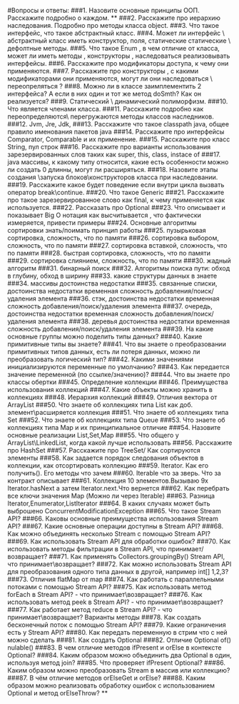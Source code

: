 #Вопросы и ответы:
###1.	Назовите основные принципы ООП. Расскажите подробно о каждом.
** 
###2.	Расскажите про иерархию наследования. Подробно про методы класса object.
###3.	Что такое интерфейс, что такое абстрактный класс.
###4.	Может ли интерфейс \ абстрактный класс иметь конструктор, поля, статические статические \ дефолтные методы.
###5.	Что такое Enum , в чем отличие от класса, может ли иметь методы , конструкторы , наследоваться реализовывать интерфейсы.
###6.	Расскажите про модификаторы доступа, к чему они применяются.
###7.	Расскажите про конструкторы , с какими модификаторами они применяются, могут ли они наследоваться \ переопреляться ?
###8.	Можно ли в классе заимплементить 2 интерфейса? А если в них один и тот же метод doSmth? Как он реализуется?
###9.	Статический \ динамический полиморфизм.
###10.	Что является членами класса.
###11.	Расскажите подробно как переопределяются\ перегружаются методы классов наследников.
###12.	Jvm, Jre, Jdk,
###13.	Расскажите что такое classpath java, общее правило именования пакетов java
###14.	Расскажите про интерфейсы Comparator, Comparable и их применение.
###15.	Расскажите про класс String, пул строк
###16.	Расскажите про варианты использования зарезервированных слов таких как super, this, class, instace of
###17.	java массивы, к какому типу относится, какие есть особенности можно ли создать 0 длинны, могут ли расширяться.
###18.	Назовите этапы создания \запуска блоков\конструкторов класса при наследовании.
###19.	Расскажите какое будет поведение если внутри цикла вызвать оператор break\continue.
###20.	Что такое Generic
###21.	Расскажите про такое зарезервированное слово как final, к чему применяется как используется.
###22.	Рассказать про Optional
###23.	Что описывает и показывает Big O нотация как высчитывается , что фактически измеряется, привести примеры
###24.	Основные алгоритмы сортировки знать/поимать принцип работы
###25.	пузырьковая сортировка, сложность, что по памяти
###26.	сортировка выбором, сложность, что по памяти
###27.	сортировка вставкой, сложность, что по памяти
###28.	быстрая сортировка, сложность, что по памяти
###29.	сортировка слиянием, сложность, что по памяти
###30.	жадный алгоритм
###31.	бинарный поиск
###32.	Алгоритмы поиска пути: обход в глубину, обход в ширину
###33.	какие структуры данных в знаете
###34.	массивы достоинства недостатки
###35.	связанные списки, достоинства недостатки временная сложность добавления/поиск/удаления элемента
###36.	стэк, достоинства недостатки временная сложность добавления/поиск/удаления элемента
###37.	очередь, достоинства недостатки временная сложность добавления/поиск/удаления элемента
###38.	деревья достоинства недостатки временная сложность добавления/поиск/удаления элемента
###39.	На какие основные группы можно поделить типы данных?
###40.	Какие примитивные типы вы знаете?
###41.	Что вы знаете о преобразовании примитивных типов данных, есть ли потеря данных, можно ли преобразовать логический тип?
###42.	Какими значениями инициализируются переменные по умолчанию?
###43.	Как передается значение переменной (по ссылке/значению)?
###44.	Что вы знаете про классы обертки
###45.	Определение коллекции
###46.	Преимущества использования коллекций
###47.	Какие объекты можно хранить в коллекциях
###48.	Иерархия коллекций
###49.	Отличия вектора от ArrayList
###50.	Что знаете об коллекциях типа List как доб. элемент\расширяется коллекция
###51.	Что знаете об коллекциях типа Set
###52.	Что знаете об коллекциях типа Queue
###53.	Что знаете об коллекциях типа Map и их принципиальное отличие
###54.	Назовите основные реализации List,Set,Map
###55.	Что общего у ArrayList\LinkedList, когда какой лучше использовать
###56.	Расскажите про HashSet
###57.	Расскажите про TreeSet/ Как сортируются элементы
###58.	Как задается порядок следования объектов в коллекции, как отсортировать коллекцию
###59.	Iterator. Как его получить(). Его методы что зачем
###60.	Iterable что за зверь. Что за контракт описывает
###61.	Коллекция 10 элементов.Вызываю 9x Iterator.hasNext а затем Iterator.next.Что вернется
###62.	Как перебрать все ключи значения Map (Можно ли через Iterable)
###63.	Разница Iterator,Enumerator,ListIterator
###64.	В каких случаях может быть выброшено ConcurrentModificationException
###65. Что такое Stream API?
###66. Каковы основные преимущества использования Stream API?
###67. Какие основные операции доступны в Stream API?
###68. Как можно объединять несколько Stream с помощью Stream API?
###69. Как использовать Stream API для обработки ошибок?
###70. Как использовать методы фильтрации в Stream API, что принимает/возвращает?
###71. Как применять Collectors.groupingBy() Stream API, что принимает\возвращает?
###72. Как можно использовать Stream API для преобразования одного типа данных в другой, например int[] 1,2,3?
###73. Отличия flatMap от map
###74. Как работать с параллельными потоками с помощью Stream API?
###75. Как использовать метод forEach в Stream API? - что принимает\возвращает?
###76. Как использовать метод peek в Stream API? - что принимает\возвращает?
###77. Как работает метод reduce в Stream API? - что принимает\возвращает? Варианты методы
###78. Как создать бесконечный поток с помощью Stream API?
###79. Какие ограничения есть у Stream API?
###80. Как передать переменную в стрим что с ней можно сделать
###81. Как создать Optional
###82. Отличие Optional of() nulable()
###83. В чем отличие методов ifPresent и orElse в контексте Optional?
###84. Каким образом можно объединить два Optional в один, используя метод join?
###85. Что проверяет ifPresent Optional?
###86. Каким образом можно преобразовать Stream в массив или коллекцию?
###87. В чём отличие методов orElseGet и orElse?
###88. Каким образом можно реализовать обработку ошибок с использованием Optional и метод orElseThrow?
** 
